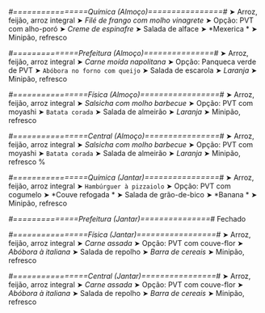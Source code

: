 
*#================Química (Almoço)================#*
➤ Arroz, feijão, arroz integral
➤ *Filé de frango com molho vinagrete*
➤ Opção: PVT com alho-poró
➤ *Creme de espinafre*
➤ Salada de alface 
➤ *Mexerica *
➤ Minipão, refresco

*#==============Prefeitura (Almoço)===============#*
➤ Arroz, feijão, arroz integral 
➤ *Carne moída napolitana*
➤ Opção: Panqueca verde de PVT 
➤ `Abóbora no forno com queijo`
➤ Salada de escarola
➤ *Laranja*
➤ Minipão, refresco

*#================Física (Almoço)=================#*
➤ Arroz, feijão, arroz integral
➤ *Salsicha com molho barbecue*
➤ Opção: PVT com moyashi
➤ `Batata corada`
➤ Salada de almeirão
➤ *Laranja*
➤ Minipão, refresco

*#================Central (Almoço)================#*
➤ Arroz, feijão, arroz integral
➤ *Salsicha com molho barbecue*
➤ Opção: PVT com moyashi
➤ `Batata corada`
➤ Salada de almeirão
➤ *Laranja*
➤ Minipão, refresco
%

*#================Química (Jantar)================#*
➤ Arroz, feijão, arroz integral
➤ `Hambúrguer à pizzaiolo`
➤ Opção: PVT com cogumelo 
➤ *Couve refogada  *
➤ Salada de grão-de-bico 
➤ *Banana  *
➤ Minipão, refresco

*#==============Prefeitura (Jantar)===============#*
Fechado

*#================Física (Jantar)=================#*
➤ Arroz, feijão, arroz integral
➤ *Carne assada*
➤ Opção: PVT com couve-flor
➤ *Abóbora à italiana*
➤ Salada de repolho
➤ *Barra de cereais*
➤ Minipão, refresco

*#================Central (Jantar)================#*
➤ Arroz, feijão, arroz integral
➤ *Carne assada*
➤ Opção: PVT com couve-flor
➤ *Abóbora à italiana*
➤ Salada de repolho
➤ *Barra de cereais*
➤ Minipão, refresco

